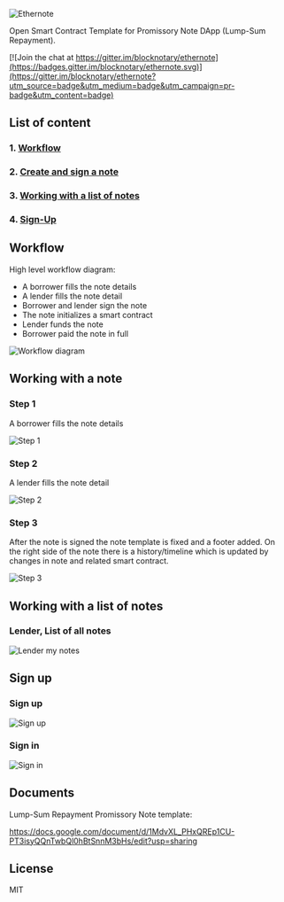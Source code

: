 ![Ethernote](https://raw.githubusercontent.com/blocknotary/ethernote/master/design/logo.png)

Open Smart Contract Template for Promissory Note DApp (Lump-Sum Repayment).

[![Join the chat at https://gitter.im/blocknotary/ethernote](https://badges.gitter.im/blocknotary/ethernote.svg)](https://gitter.im/blocknotary/ethernote?utm_source=badge&utm_medium=badge&utm_campaign=pr-badge&utm_content=badge)

## List of content
### 1. [Workflow](#workflow)
### 2. [Create and sign a note](#working-with-a-note)
### 3. [Working with a list of notes](Working-with-a-list-of-notes)
### 4. [Sign-Up](#sign-up)

## Workflow

High level workflow diagram:
* A borrower fills the note details
* A lender fills the note detail
* Borrower and lender sign the note
* The note initializes a smart contract  
* Lender funds the note 
* Borrower paid the note in full 

![Workflow diagram](https://raw.githubusercontent.com/blocknotary/ethernote/master/design/workflow.png)


## Working with a note

### Step 1

A borrower fills the note details

![Step 1](https://raw.githubusercontent.com/blocknotary/ethernote/master/design/cert_1.png)

### Step 2

A lender fills the note detail

![Step 2](https://raw.githubusercontent.com/blocknotary/ethernote/master/design/cert_2.png)

### Step 3

After the note is signed the note template is fixed and a footer added. On the right side of the note there is a history/timeline which is updated by changes in note and related smart contract.

![Step 3](https://raw.githubusercontent.com/blocknotary/ethernote/master/design/cert_3.png)

## Working with a list of notes

### Lender, List of all notes

![Lender my notes](https://raw.githubusercontent.com/blocknotary/ethernote/master/design/lender_notes.png)


## Sign up


### Sign up
![Sign up](https://raw.githubusercontent.com/blocknotary/ethernote/master/design/sign_up_1.png)


### Sign in
![Sign in](https://raw.githubusercontent.com/blocknotary/ethernote/master/design/sign_in_1.png)


## Documents

Lump-Sum Repayment Promissory Note template:

https://docs.google.com/document/d/1MdvXL_PHxQREp1CU-PT3isyQQnTwbQl0hBtSnnM3bHs/edit?usp=sharing

## License

MIT

